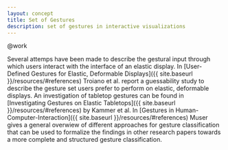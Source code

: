 ```yaml
---
layout: concept
title: Set of Gestures
description: set of gestures in interactive visualizations
---
```

@work

Several attemps have been made to describe the gestural input through which users interact with the interface of an elastic display. In [User-Defined Gestures for Elastic, Deformable Displays]({{ site.baseurl }}/resources/#references) Troiano et al. report a guessability study to describe the gesture set users prefer to perform on elastic, deformable displays. An investigation of tabletop gestures can be found in [Investigating Gestures on Elastic Tabletops]({{ site.baseurl }}/resources/#references) by Kammer et al. In [Gestures in Human-Computer-Interaction]({{ site.baseurl }}/resources/#references) Muser gives a general overwiew of different approaches for gesture classification that can be used to formalize the findings in other research papers towards a more complete and structured gesture classification.

